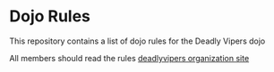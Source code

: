 Dojo Rules
==========

This repository contains a list of dojo rules for the Deadly Vipers dojo

All members should read the rules
[deadlyvipers organization site](https://github.com/deadlyvipers)

